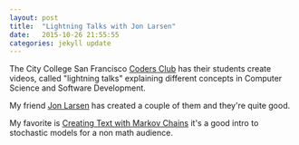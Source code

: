 ```yaml
---
layout: post
title:  "Lightning Talks with Jon Larsen"
date:   2015-10-26 21:55:55
categories: jekyll update
---
```


The City College San Francisco [Coders Club](http://hills.ccsf.edu/~coders/templates/index.php) has their students create videos, 
called "lightning talks" explaining different concepts in Computer Science and Software Development.

My friend [Jon Larsen](https://www.linkedin.com/in/larsenjon) has created a couple of them and they're quite good. 

My favorite is [Creating Text with Markov Chains](https://www.youtube.com/watch?v=bCbdErw4bZk) 
it's a good intro to stochastic models for a non math audience.
 
